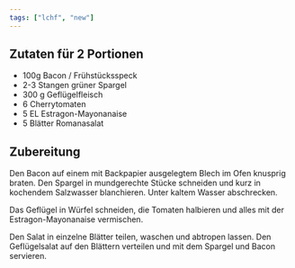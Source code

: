 ```yaml
---
tags: ["lchf", "new"]
---
```


## Zutaten für 2 Portionen
- 100g          Bacon / Frühstücksspeck
- 2-3 Stangen   grüner Spargel
- 300 g         Geflügelfleisch
- 6             Cherrytomaten
- 5 EL          Estragon-Mayonanaise
- 5 Blätter     Romanasalat

## Zubereitung
Den Bacon auf einem mit Backpapier ausgelegtem Blech im Ofen knusprig braten. Den Spargel in mundgerechte Stücke schneiden und kurz in kochendem Salzwasser blanchieren. Unter kaltem Wasser abschrecken.

Das Geflügel in Würfel schneiden, die Tomaten halbieren und alles mit der Estragon-Mayonanaise vermischen.

Den Salat in einzelne Blätter teilen, waschen und abtropen lassen. Den Geflügelsalat auf den Blättern verteilen und mit dem Spargel und Bacon servieren.

